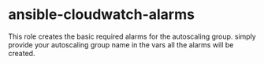 # ansible-cloudwatch-alarms
This role creates the basic required alarms for the autoscaling group.
simply provide your autoscaling group name in the vars all the alarms will be created.